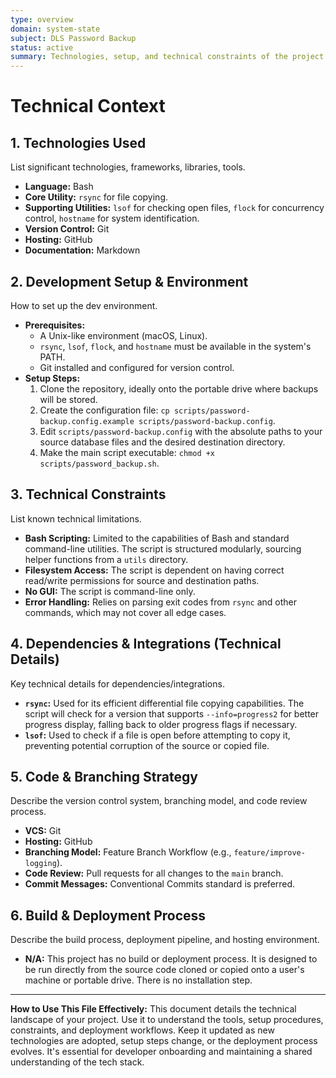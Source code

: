 ```yaml
---
type: overview
domain: system-state
subject: DLS Password Backup
status: active
summary: Technologies, setup, and technical constraints of the project.
---
```

# Technical Context

## 1. Technologies Used
List significant technologies, frameworks, libraries, tools.

*   **Language:** Bash
*   **Core Utility:** `rsync` for file copying.
*   **Supporting Utilities:** `lsof` for checking open files, `flock` for concurrency control, `hostname` for system identification.
*   **Version Control:** Git
*   **Hosting:** GitHub
*   **Documentation:** Markdown

## 2. Development Setup & Environment
How to set up the dev environment.

*   **Prerequisites:**
    *   A Unix-like environment (macOS, Linux).
    *   `rsync`, `lsof`, `flock`, and `hostname` must be available in the system's PATH.
    *   Git installed and configured for version control.
*   **Setup Steps:**
    1.  Clone the repository, ideally onto the portable drive where backups will be stored.
    2.  Create the configuration file: `cp scripts/password-backup.config.example scripts/password-backup.config`.
    3.  Edit `scripts/password-backup.config` with the absolute paths to your source database files and the desired destination directory.
    4.  Make the main script executable: `chmod +x scripts/password_backup.sh`.

## 3. Technical Constraints
List known technical limitations.

*   **Bash Scripting:** Limited to the capabilities of Bash and standard command-line utilities. The script is structured modularly, sourcing helper functions from a `utils` directory.
*   **Filesystem Access:** The script is dependent on having correct read/write permissions for source and destination paths.
*   **No GUI:** The script is command-line only.
*   **Error Handling:** Relies on parsing exit codes from `rsync` and other commands, which may not cover all edge cases.

## 4. Dependencies & Integrations (Technical Details)
Key technical details for dependencies/integrations.

*   **`rsync`:** Used for its efficient differential file copying capabilities. The script will check for a version that supports `--info=progress2` for better progress display, falling back to older progress flags if necessary.
*   **`lsof`:** Used to check if a file is open before attempting to copy it, preventing potential corruption of the source or copied file.

## 5. Code & Branching Strategy
Describe the version control system, branching model, and code review process.

*   **VCS:** Git
*   **Hosting:** GitHub
*   **Branching Model:** Feature Branch Workflow (e.g., `feature/improve-logging`).
*   **Code Review:** Pull requests for all changes to the `main` branch.
*   **Commit Messages:** Conventional Commits standard is preferred.

## 6. Build & Deployment Process
Describe the build process, deployment pipeline, and hosting environment.

*   **N/A:** This project has no build or deployment process. It is designed to be run directly from the source code cloned or copied onto a user's machine or portable drive. There is no installation step.

---
**How to Use This File Effectively:**
This document details the technical landscape of your project. Use it to understand the tools, setup procedures, constraints, and deployment workflows. Keep it updated as new technologies are adopted, setup steps change, or the deployment process evolves. It's essential for developer onboarding and maintaining a shared understanding of the tech stack.
